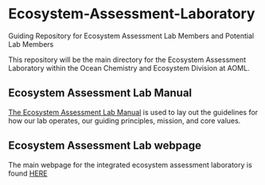 # Ecosystem-Assessment-Laboratory
Guiding Repository for Ecosystem Assessment Lab Members and Potential Lab Members

This repository will be the main directory for the Ecosystem Assessment Laboratory within the Ocean Chemistry and Ecosystem Division at AOML.

## Ecosystem Assessment Lab Manual
[The Ecosystem Assessment Lab Manual](https://www.aoml.noaa.gov/iea/) is used to lay out the guidelines for how our lab operates, our guiding principles, mission, and core values.

## Ecosystem Assessment Lab webpage
The main webpage for the integrated ecosystem assessment laboratory is found [HERE](https://www.aoml.noaa.gov/iea/)
